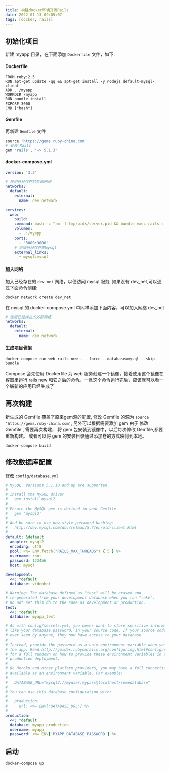 ```yaml
---
title: 构建docker环境开发Rails
date: 2022-01-13 09:05:07
tags: [docker, rails]
---
```


## 初始化项目

新建 myapp 目录，在下面添加 `Dockerfile` 文件，如下:

#### Dockerfile

```Dockfile
FROM ruby:2.5
RUN apt-get update -qq && apt-get install -y nodejs default-mysql-client
ADD . /myapp
WORKDIR /myapp
RUN bundle install
EXPOSE 3000
CMD ["bash"]
```

#### Gemfile
再新建 `Gemfile` 文件

```ruby
source 'https://gems.ruby-china.com'
# 安装 Rails
gem 'rails', '~> 5.1.3'
```

#### docker-compose.yml
```yml
version: '3.3'

# 使用已经存在的外部网络
networks:
  default:
    external:
      name: dev_network

services:
  web:
    build: .
    command: bash -c "rm -f tmp/pids/server.pid && bundle exec rails s -p 3000 -b '0.0.0.0'"
    volumes:
      - .:/myapp
    ports:
      - "3000:3000"
    # 链接已经存在的mysql
    external_links:
      - mysql:mysql
```

#### 加入网络

加入已经存在的 `dev_net` 网络，以便访问 mysql 服务, 如果没有 dev_net,可以通过下面命令创建:

```shell
docker network create dev_net
```
在 mysql 的 docker-compose.yml  中同样添加下面内容，可以加入网络 dev_net
```yml
# 使用已经存在的外部网络
networks:
  default:
    external:
      name: dev_network
```

#### 生成项目骨架
```shell
docker-compose run web rails new . --force --database=mysql --skip-bundle
```
Compose 会先使用 Dockerfile 为 web 服务创建一个镜像，接着使用这个镜像在容器里运行 rails new 和它之后的命令。一旦这个命令运行完后，应该就可以看一个崭新的应用已经生成了

## 再次构建
新生成的 Gemfile 覆盖了原来gem源的配置, 修改 Gemfile 的源为 `source 'https://gems.ruby-china.com'`, 另外可以根据需要添加 gem
由于 修改 Gemfile , 需要再次构建， 将 gem 包安装到镜像中，以后每次修改 Gemfile,都要重新构建。 或者可以将 gem 的安装目录通过添加卷的方式映射到本地。
```shell
docker-compose build
```

## 修改数据库配置

修改 `config/database.yml`
```yml
# MySQL. Versions 5.1.10 and up are supported.
#
# Install the MySQL driver
#   gem install mysql2
#
# Ensure the MySQL gem is defined in your Gemfile
#   gem 'mysql2'
#
# And be sure to use new-style password hashing:
#   http://dev.mysql.com/doc/refman/5.7/en/old-client.html
#
default: &default
  adapter: mysql2
  encoding: utf8
  pool: <%= ENV.fetch("RAILS_MAX_THREADS") { 5 } %>
  username: root
  password: 123456
  host: mysql

development:
  <<: *default
  database: videobot

# Warning: The database defined as "test" will be erased and
# re-generated from your development database when you run "rake".
# Do not set this db to the same as development or production.
test:
  <<: *default
  database: myapp_test

# As with config/secrets.yml, you never want to store sensitive information,
# like your database password, in your source code. If your source code is
# ever seen by anyone, they now have access to your database.
#
# Instead, provide the password as a unix environment variable when you boot
# the app. Read http://guides.rubyonrails.org/configuring.html#configuring-a-database
# for a full rundown on how to provide these environment variables in a
# production deployment.
#
# On Heroku and other platform providers, you may have a full connection URL
# available as an environment variable. For example:
#
#   DATABASE_URL="mysql2://myuser:mypass@localhost/somedatabase"
#
# You can use this database configuration with:
#
#   production:
#     url: <%= ENV['DATABASE_URL'] %>
#
production:
  <<: *default
  database: myapp_production
  username: myapp
  password: <%= ENV['MYAPP_DATABASE_PASSWORD'] %>
```

## 启动
```shell
docker-compose up
```